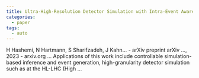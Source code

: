```yaml
---
title: Ultra-High-Resolution Detector Simulation with Intra-Event Aware GAN and Self-Supervised Relational Reasoning
categories:
  - paper
tags:
  - auto
---
```

H Hashemi, N Hartmann, S Sharifzadeh, J Kahn… - arXiv preprint arXiv …, 2023 - arxiv.org
… Applications of this work include controllable simulation-based inference and event generation, high-granularity detector simulation such as at the HL-LHC (High …
